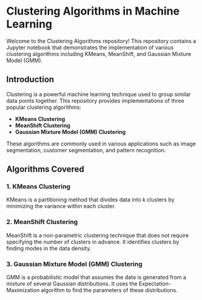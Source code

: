 # Clustering Algorithms in Machine Learning

Welcome to the Clustering Algorithms repository! This repository contains a Jupyter notebook that demonstrates the implementation of various clustering algorithms including KMeans, MeanShift, and Gaussian Mixture Model (GMM).

## Introduction

Clustering is a powerful machine learning technique used to group similar data points together. This repository provides implementations of three popular clustering algorithms:

- **KMeans Clustering**
- **MeanShift Clustering**
- **Gaussian Mixture Model (GMM) Clustering**

These algorithms are commonly used in various applications such as image segmentation, customer segmentation, and pattern recognition.

## Algorithms Covered

### 1. KMeans Clustering

KMeans is a partitioning method that divides data into k clusters by minimizing the variance within each cluster.

### 2. MeanShift Clustering

MeanShift is a non-parametric clustering technique that does not require specifying the number of clusters in advance. It identifies clusters by finding modes in the data density.

### 3. Gaussian Mixture Model (GMM) Clustering

GMM is a probabilistic model that assumes the data is generated from a mixture of several Gaussian distributions. It uses the Expectation-Maximization algorithm to find the parameters of these distributions.

